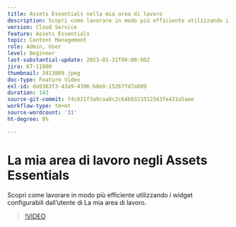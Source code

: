 ```yaml
---
title: Assets Essentials nella mia area di lavoro
description: Scopri come lavorare in modo più efficiente utilizzando i widget configurabili dall’utente di La mia area di lavoro.
version: Cloud Service
feature: Assets Essentials
topic: Content Management
role: Admin, User
level: Beginner
last-substantial-update: 2023-01-31T00:00:00Z
jira: KT-11800
thumbnail: 3413809.jpeg
doc-type: Feature Video
exl-id: da9363f3-43a9-4396-b8e8-15267fd7a689
duration: 143
source-git-commit: f4c621f3a9caa8c2c64b8323312343fe421a5aee
workflow-type: tm+mt
source-wordcount: '31'
ht-degree: 0%

---
```


# La mia area di lavoro negli Assets Essentials

Scopri come lavorare in modo più efficiente utilizzando i widget configurabili dall’utente di La mia area di lavoro.

>[!VIDEO](https://video.tv.adobe.com/v/3413809?quality=12&learn=on)
